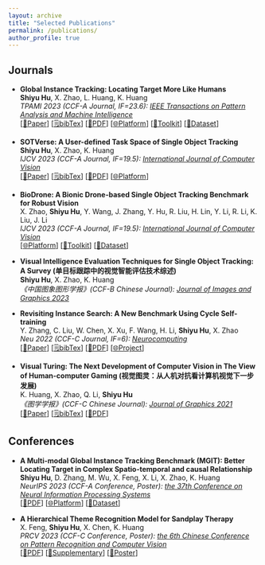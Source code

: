 ```yaml
---
layout: archive
title: "Selected Publications"
permalink: /publications/
author_profile: true
---
```


## Journals
* **Global Instance Tracking: Locating Target More Like Humans**<br>
  **Shiyu Hu**, X. Zhao, L. Huang, K. Huang<br>
  *TPAMI 2023 (CCF-A Journal, IF=23.6): [IEEE Transactions on Pattern Analysis and Machine Intelligence](https://ieeexplore.ieee.org/xpl/RecentIssue.jsp?punumber=34)*<br>
  [[📃Paper](https://ieeexplore.ieee.org/document/9720246/)]
  [[🗒bibTex](https://huuuuusy.github.io/files/GIT.bib)]
  [[📑PDF](https://huuuuusy.github.io/files/GIT.pdf)]
  [[🌐Platform](http://videocube.aitestunion.com/)] 
  [[🔧Toolkit](https://github.com/huuuuusy/videocube-toolkit)] 
  [[💾Dataset](http://videocube.aitestunion.com/downloads)]

* **SOTVerse: A User-defined Task Space of Single Object Tracking**<br>
  **Shiyu Hu**, X. Zhao, K. Huang<br>
  *IJCV 2023 (CCF-A Journal, IF=19.5): [International Journal of Computer Vision](https://www.springer.com/journal/11263)*<br>
  [[📃Paper](https://link.springer.com/article/10.1007/s11263-023-01908-5)]
  [[🗒bibTex](https://huuuuusy.github.io/files/SOTVerse.bib)] 
  [[📑PDF](https://huuuuusy.github.io/files/SOTVerse.pdf)]
  [[🌐Platform](http://metaverse.aitestunion.com/)] 

* **BioDrone: A Bionic Drone-based Single Object Tracking Benchmark for Robust Vision**<br>
  X. Zhao, **Shiyu Hu**, Y. Wang, J. Zhang, Y. Hu, R. Liu, H. Lin, Y. Li, R. Li, K. Liu, J. Li<br>
  *IJCV 2023 (CCF-A Journal, IF=19.5): [International Journal of Computer Vision](https://www.springer.com/journal/11263)*<br>
  [[🌐Platform](http://biodrone.aitestunion.com/)] 
  [[🔧Toolkit](https://github.com/huuuuusy/biodrone-toolkit-official)] 
  [[💾Dataset](http://biodrone.aitestunion.com/downloads)] 

* **Visual Intelligence Evaluation Techniques for Single Object Tracking: A Survey (单目标跟踪中的视觉智能评估技术综述)**<br>
  **Shiyu Hu**, X. Zhao, K. Huang<br>
  *《中国图象图形学报》(CCF-B Chinese Journal): [Journal of Images and Graphics 2023](http://www.cjig.cn/jig/ch/index.aspx)*<br>

* **Revisiting Instance Search: A New Benchmark Using Cycle Self-training**<br>
  Y. Zhang, C. Liu, W. Chen, X. Xu, F. Wang, H. Li, **Shiyu Hu**, X. Zhao<br>
  *Neu 2022 (CCF-C Journal, IF=6): [Neurocomputing](https://www.sciencedirect.com/journal/neurocomputing)*<br>
  [[📃Paper](https://www.sciencedirect.com/science/article/abs/pii/S0925231222007445)] 
  [[🗒bibTex](https://huuuuusy.github.io/files/Neu22.bib)] 
  [[📑PDF](https://huuuuusy.github.io/files/Neu22.pdf)] 
  [[🌐Project](https://github.com/Instance-Search/)] 

* **Visual Turing: The Next Development of Computer Vision in The View of Human-computer Gaming (视觉图灵：从人机对抗看计算机视觉下一步发展)**<br>
  K. Huang, X. Zhao, Q. Li, **Shiyu Hu**<br>
  *《图学学报》(CCF-C Chinese Journal): [Journal of Graphics 2021](http://www.txxb.com.cn/CN/2095-302X/home.shtml)*<br>
  [[📃Paper](http://www.txxb.com.cn/CN/10.11996/JG.j.2095-302X.2021030339)] 
  [[🗒bibTex](https://huuuuusy.github.io/files/VTT.bib)] 
  [[📑PDF](https://huuuuusy.github.io/files/VTT.pdf)]

## Conferences
* **A Multi-modal Global Instance Tracking Benchmark (MGIT): Better Locating Target in Complex Spatio-temporal and causal Relationship**<br>
  **Shiyu Hu**, D. Zhang, M. Wu, X. Feng, X. Li, X. Zhao, K. Huang<br>
  *NeurIPS 2023 (CCF-A Conference, Poster): [the 37th Conference on Neural Information Processing Systems](https://neurips.cc/Conferences/2023)*<br>
  [[📃PDF](https://huuuuusy.github.io/files/MGIT.pdf)]
  [[🌐Platform](http://videocube.aitestunion.com/)] 
  [[💾Dataset]([[Toolkit](https://github.com/huuuuusy/videocube-toolkit)])] 

* **A Hierarchical Theme Recognition Model for Sandplay Therapy**<br>
  X. Feng, **Shiyu Hu**, X. Chen, K. Huang<br>
  *PRCV 2023 (CCF-C Conference, Poster): [the 6th Chinese Conference on Pattern Recognition and Computer Vision](https://www.prcv2023.cn/2023prcv)*<br>
  [[📑PDF](https://huuuuusy.github.io/files/PRCV23.pdf)]
  [[🔖Supplementary](https://huuuuusy.github.io/files/PRCV23-Supp.pdf)]
  [[📌Poster](https://huuuuusy.github.io/files/PRCV23-poster.pdf)]